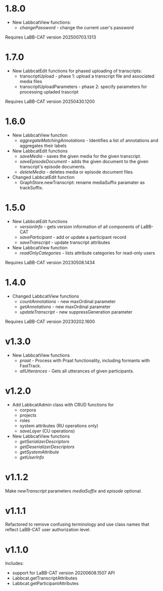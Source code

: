 # 1.8.0

- New LabbcatView functions:
  + *changePassword* - change the current user's password

Requires LaBB-CAT version 202500703.1313

# 1.7.0

- New LabbcatEdit functions for phased uploading of transcripts:
  + transcriptUpload - phase 1: upload a transcript file and associated media files
  + transcriptUploadParameters - phase 2: specify parameters for processing upladed trascript

Requires LaBB-CAT version 20250430.1200

# 1.6.0

- New LabbcatView function
  + *aggregateMatchingAnnotations* - Identifies a list of annotations and aggregates their labels
- New LabbcatEdit functions
  + *saveMedia* - saves the given media for the given transcript.
  + *saveEpisodeDocument* - adds the given document to the given transcript's episode documents.
  + *deleteMedia* - deletes media or episode document files.
- Changed LabbcatEdit function
  + GraphStore.newTranscript: rename mediaSuffix paramater as trackSuffix.
  
# 1.5.0

- New LabbcatEdit functions
  + *versionInfo* - gets version information of all components of LaBB-CAT
  + *saveParticipant* - add or update a participant record
  + *saveTranscript* - update transcript attributes
- New LabbcatView function
  + *readOnlyCategories* - lists attribute categories for read-only users

Requires LaBB-CAT version 20230508.1434

# 1.4.0

- Changed LabbcatView functions
  + *countAnnotations* - new maxOrdinal parameter
  + *getAnnotations* - new maxOrdinal parameter
  + *updateTranscript* - new suppressGeneration parameter

Requires LaBB-CAT version 20230202.1600

# v1.3.0

- New LabbcatView functions
  + *praat* - Process with Praat functionality, including formants with FastTrack.
  + *allUtterances* - Gets all utterances of given participants.
  
# v1.2.0

- Add LabbcatAdmin class with CRUD functions for
  + corpora
  + projects
  + roles
  + system attributes (RU operations only)
  + *saveLayer* (CU operations)
- New LabbcatView functions
  + *getSerializerDescriptors*
  + *getDeserializerDescriptors*
  + *getSystemAttribute*
  + *getUserInfo*

# v1.1.2

Make *newTranscript* parameters *mediaSuffix* and *episode* optional.

# v1.1.1

Refactored to remove confusing terminology and use class names that reflect LaBB-CAT user
authorization level. 

# v1.1.0

Includes:

- support for LaBB-CAT version 20200608.1507 API
- Labbcat.getTranscriptAttributes
- Labbcat.getParticipantAttributes
